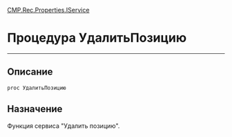 ﻿---
Link: CMP.Rec.Properties.IService.@УдалитьПозицию
---

<!---  Навигация
[Имя проекта](#) :
-->
[CMP.Rec.Properties.IService](Default)

# Процедура УдалитьПозицию
---

## Описание

    proc УдалитьПозицию

<!--
## Аргументы{#Args}

### Аргумент1

Описание аргумента 1
-->

## Назначение

Функция сервиса "Удалить позицию".

<!--
## Пример

    УдалитьПозицию...
-->

